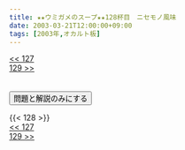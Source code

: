 ```yaml
---
title: ★★ウミガメのスープ★★128杯目　ニセモノ風味
date: 2003-03-21T12:00:00+09:00
tags: [2003年,オカルト板]
---
```

<div class="th_left"><a href="../127"><< 127</a></div>
<div class="th_right"><a href="../129">129 >></a></div>
<br><br>
<script src="../../js/cupsoup.js"></script>
<form>
<input type="button" value="問題と解説のみにする" onClick="toggleCupsoup()">
</form>
{{< 128 >}}
<div class="th_left"><a href="../127"><< 127</a></div>
<div class="th_right"><a href="../129">129 >></a></div>